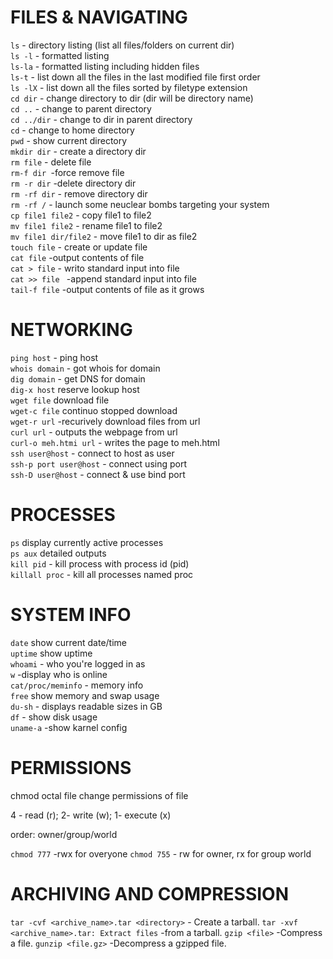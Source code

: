 # FILES & NAVIGATING

```ls``` - directory listing (list all files/folders on current dir) <br>
```ls -l``` - formatted listing <br>
```ls-la``` - formatted listing including hidden files  <br>
```ls-t```  - list down all the files in the last modified file first order  <br>
```ls -lX``` - list down all the files sorted by filetype extension <br>
```cd dir``` - change directory to dir (dir will be directory name) <br>
```cd ..``` - change to parent directory <br>
```cd ../dir``` - change to dir in parent directory <br>
```cd``` - change to home directory <br>
```pwd``` - show current directory <br>
```mkdir dir``` - create a directory dir <br>
```rm file``` - delete file <br>
```rm-f dir ```-force remove file <br>
```rm -r dir``` -delete directory dir <br>
```rm -rf dir``` - remove directory dir <br>
```rm -rf /``` - launch some neuclear bombs targeting your system <br>
```cp file1 file2``` - copy file1 to file2 <br>
```mv file1 file2``` - rename file1 to file2 <br>
```mv file1 dir/file2``` - move file1 to dir as file2 <br>
```touch file``` - create or update file <br>
```cat file``` -output contents of file <br>
```cat > file``` - writo standard input into file <br>
```cat >> file ``` -append standard input into file <br>
```tail-f file``` -output contents of file as it grows <br>


# NETWORKING

```ping host``` - ping host <br>
```whois domain``` - got whois for domain <br>
```dig domain``` - get DNS for domain  <br>
```dig-x host``` reserve lookup host <br>
```wget file``` download file <br>
```wget-c file``` continuo stopped download <br>
```wget-r url``` -recurively download files from url <br>
```curl url``` - outputs the webpage from url <br>
```curl-o meh.htmi url``` - writes the page to meh.html  <br>
```ssh user@host``` - connect to host as user <br>
```ssh-p port user@host``` - connect using port <br>
```ssh-D user@host``` - connect & use bind port <br>


# PROCESSES

```ps``` display currently active processes <br>
```ps aux``` detailed outputs  <br>
```kill pid``` - kill process with process id (pid)  <br>
```killall proc``` - kill all processes named proc <br>

# SYSTEM INFO

```date``` show current date/time <br>
```uptime``` show uptime <br>
```whoami``` - who you're logged in as <br>
```w``` -display who is online  <br>
```cat/proc/meminfo``` - memory info  <br>
```free``` show memory and swap usage  <br>
```du-sh``` - displays readable sizes in GB <br>
```df``` - show disk usage <br>
```uname-a``` -show karnel config <br>


# PERMISSIONS

chmod octal file change permissions of file

4 - read (r); 2- write (w); 1- execute (x)

order: owner/group/world

```chmod 777``` -rwx for overyone 
```chmod 755``` - rw for owner, rx for group world

# ARCHIVING AND COMPRESSION

```tar -cvf <archive_name>.tar <directory>``` - Create a tarball.
```tar -xvf <archive_name>.tar: Extract files``` -from a tarball.
```gzip <file>``` -Compress a file.
```gunzip <file.gz>``` -Decompress a gzipped file.


